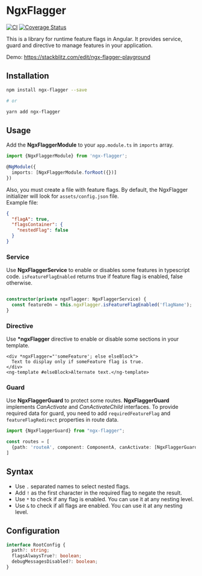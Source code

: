 # NgxFlagger

[![CI](https://github.com/fakeJan499/ngx-flagger/actions/workflows/main.yml/badge.svg)](https://github.com/fakeJan499/ngx-flagger/actions/workflows/main.yml)
[![Coverage Status](https://coveralls.io/repos/github/fakeJan499/ngx-flagger/badge.svg?branch=master)](https://coveralls.io/github/fakeJan499/ngx-flagger?branch=master)

This is a library for runtime feature flags in Angular. It provides service, guard and directive to manage features in
your application.

Demo: https://stackblitz.com/edit/ngx-flagger-playground

## Installation

```bash
npm install ngx-flagger --save

# or

yarn add ngx-flagger
```

## Usage

Add the **NgxFlaggerModule** to your ``app.module.ts`` in ``imports`` array.

```typescript
import {NgxFlaggerModule} from 'ngx-flagger';

@NgModule({
  imports: [NgxFlaggerModule.forRoot({})]
})
```

Also, you must create a file with feature flags.
By default, the NgxFlagger initializer will look for ``assets/config.json`` file.  
Example file:

```json
{
  "flagA": true,
  "flagsContainer": {
    "nestedFlag": false
  }
}
```

### Service

Use **NgxFlaggerService** to enable or disables some features in typescript code.
``isFeatureFlagEnabled`` returns true if feature flag is enabled, false otherwise.

```typescript

constructor(private ngxFlagger: NgxFlaggerService) {
  const featureOn = this.ngxFlagger.isFeatureFlagEnabled('flagName');
}
```

### Directive

Use **\*ngxFlagger** directive to enable or disable some sections in your template.

```angular2html
<div *ngxFlagger="'someFeature'; else elseBlock">
  Text to display only if someFeature flag is true.
</div>
<ng-template #elseBlock>Alternate text.</ng-template>
```

### Guard

Use **NgxFlaggerGuard** to protect some routes. 
**NgxFlaggerGuard** implements *CanActivate* and *CanActivateChild* interfaces.
To provide required data for guard, you need to add ``requiredFeatureFlag`` and ``featureFlagRedirect``
properties in route data.

```typescript
import {NgxFlaggerGuard} from "ngx-flagger";

const routes = [
  {path: 'routeA', component: ComponentA, canActivate: [NgxFlaggerGuard], data: {requiredFeatureFlag: 'flagA', featureFlagRedirect: '/'}}
]
```

## Syntax

* Use ``.`` separated names to select nested flags.
* Add ``!`` as the first character in the required flag to negate the result.
* Use ``*`` to check if any flag is enabled. You can use it at any nesting level.
* Use ``&`` to check if all flags are enabled. You can use it at any nesting level.

## Configuration

```typescript
interface RootConfig {
  path?: string;
  flagsAlwaysTrue?: boolean;
  debugMessagesDisabled?: boolean;
}
```

